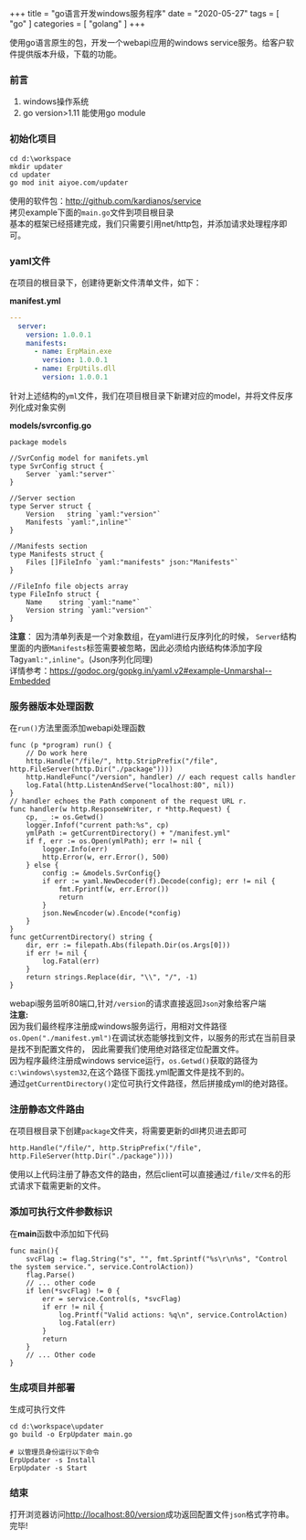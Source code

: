 +++
title = "go语言开发windows服务程序"
date = "2020-05-27"
tags = [ "go" ]
categories = [ "golang" ]
+++

使用go语言原生的包，开发一个webapi应用的windows service服务。给客户软件提供版本升级，下载的功能。
<!--more-->

### 前言

1. windows操作系统
2. go version>1.11 能使用go module

### 初始化项目

```shell
cd d:\workspace
mkdir updater
cd updater
go mod init aiyoe.com/updater
```

使用的软件包：<http://github.com/kardianos/service>  
拷贝example下面的`main.go`文件到项目根目录  
基本的框架已经搭建完成，我们只需要引用net/http包，并添加请求处理程序即可。

### yaml文件

在项目的根目录下，创建待更新文件清单文件，如下：

**manifest.yml**

```yaml
---
  server:
    version: 1.0.0.1
    manifests:
      - name: ErpMain.exe
        version: 1.0.0.1
      - name: ErpUtils.dll
        version: 1.0.0.1
```

针对上述结构的`yml`文件，我们在项目根目录下新建对应的model，并将文件反序列化成对象实例

**models/svrconfig.go**

```shell
package models

//SvrConfig model for manifets.yml
type SvrConfig struct {
	Server `yaml:"server"`
}

//Server section
type Server struct {
	Version   string `yaml:"version"`
	Manifests `yaml:",inline"`
}

//Manifests section
type Manifests struct {
	Files []FileInfo `yaml:"manifests" json:"Manifests"`
}

//FileInfo file objects array
type FileInfo struct {
	Name    string `yaml:"name"`
	Version string `yaml:"version"`
}
```

**注意**： 因为清单列表是一个对象数组，在yaml进行反序列化的时候，
`Server`结构里面的内嵌`Manifests`标签需要被忽略，因此必须给内嵌结构体添加字段Tag`yaml:",inline"`。(Json序列化同理)    
详情参考：<https://godoc.org/gopkg.in/yaml.v2#example-Unmarshal--Embedded>

### 服务器版本处理函数

在`run()`方法里面添加webapi处理函数
```shell
func (p *program) run() {
	// Do work here
	http.Handle("/file/", http.StripPrefix("/file", http.FileServer(http.Dir("./package"))))
	http.HandleFunc("/version", handler) // each request calls handler
	log.Fatal(http.ListenAndServe("localhost:80", nil))
}
// handler echoes the Path component of the request URL r.
func handler(w http.ResponseWriter, r *http.Request) {
	cp, _ := os.Getwd()
	logger.Infof("current path:%s", cp)
	ymlPath := getCurrentDirectory() + "/manifest.yml"
	if f, err := os.Open(ymlPath); err != nil {
		logger.Info(err)
		http.Error(w, err.Error(), 500)
	} else {
		config := &models.SvrConfig{}
		if err := yaml.NewDecoder(f).Decode(config); err != nil {
			fmt.Fprintf(w, err.Error())
			return
		}
		json.NewEncoder(w).Encode(*config)
	}
}
func getCurrentDirectory() string {
	dir, err := filepath.Abs(filepath.Dir(os.Args[0]))
	if err != nil {
		log.Fatal(err)
	}
	return strings.Replace(dir, "\\", "/", -1)
}
```
webapi服务监听80端口,针对`/version`的请求直接返回`Json`对象给客户端  
**注意:**    
因为我们最终程序注册成windows服务运行，用相对文件路径`os.Open("./manifest.yml")`在调试状态能够找到文件，以服务的形式在当前目录是找不到配置文件的，
因此需要我们使用绝对路径定位配置文件。  
因为程序最终注册成windows service运行，`os.Getwd()`获取的路径为`c:\windows\system32`,在这个路径下面找.yml配置文件是找不到的。  
通过`getCurrentDirectory()`定位可执行文件路径，然后拼接成yml的绝对路径。

### 注册静态文件路由

在项目根目录下创建`package`文件夹，将需要更新的dll拷贝进去即可

```shell
http.Handle("/file/", http.StripPrefix("/file", http.FileServer(http.Dir("./package"))))
```
使用以上代码注册了静态文件的路由，然后client可以直接通过`/file/文件名`的形式请求下载需更新的文件。

### 添加可执行文件参数标识

在**main**函数中添加如下代码

```shell
func main(){
	svcFlag := flag.String("s", "", fmt.Sprintf("%s\r\n%s", "Control the system service.", service.ControlAction))
	flag.Parse()
	// ... other code
	if len(*svcFlag) != 0 {
		err = service.Control(s, *svcFlag)
		if err != nil {
			log.Printf("Valid actions: %q\n", service.ControlAction)
			log.Fatal(err)
		}
		return
	}
	// ... Other code
}
```

### 生成项目并部署

生成可执行文件
```shell
cd d:\workspace\updater
go build -o ErpUpdater main.go
```

```shell
# 以管理员身份运行以下命令
ErpUpdater -s Install
ErpUpdater -s Start
```

### 结束

打开浏览器访问<http://localhost:80/version>成功返回配置文件`json`格式字符串。  
完毕!



